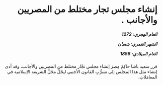 <h1 dir="rtl">إنشاء مجلس تجار مختلط من المصريين والأجانب .</h1>

<h5 dir="rtl">العام الهجري:  1272

الشهر القمري: شعبان

العام الميلادي: 1856</h5>

<p dir="rtl">قرر سعيد باشا حاكِمُ مِصرَ إنشاء مجلس تجَّار مختلط من المصريين والأجانب، وقد أدى إنشاء مثل هذا المجلس إلى تسرُّبِ القانون الأجنبي ليحُلَّ محَلَّ الشريعة الإسلامية في المعامَلاتِ.</p></br>
